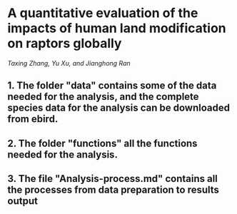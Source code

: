 # A quantitative evaluation of the impacts of human land modification on raptors globally
*Taxing Zhang, Yu Xu, and Jianghong Ran*

## 1. The folder "data" contains some of the data needed for the analysis, and the complete species data for the analysis can be downloaded from ebird.
## 2. The folder "functions" all the functions needed for the analysis.
## 3. The file "Analysis-process.md" contains all the processes from data preparation to results output
